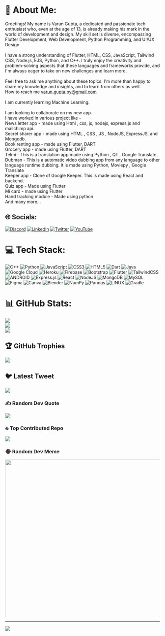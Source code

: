 # 💫 About Me:
Greetings! My name is Varun Gupta, a dedicated and passionate tech enthusiast who, even at the age of 13, is already making his mark in the world of development and design. My skill set is diverse, encompassing Flutter Development, Web Development, Python Programming, and UI/UX Design.<br><br>I have a strong understanding of Flutter, HTML, CSS, JavaScript, Tailwind CSS, Node.js, EJS, Python, and C++. I truly enjoy the creativity and problem-solving aspects that these languages and frameworks provide, and I'm always eager to take on new challenges and learn more.<br><br>Feel free to ask me anything about these topics. I'm more than happy to share my knowledge and insights, and to learn from others as well.<br>How to reach me varun.gupta.py@gmail.com<br><br>I am currently learning Machine Learning.<br><br>I am looking to collaborate on my new app.<br> I have worked in various project like -<br> News letter app - made using Html , css, js, nodejs, express js and mailchimp api.<br> Secret sharer app - made using HTML , CSS , JS , NodeJS, ExpressJS, and Mongodb.<br> Book renting app - made using Flutter, DART<br> Grocery app - made using Flutter, DART<br> Telmi - This is a translation app made using Python , QT , Google Translate.<br> Dubman - This is a automatic video dubbing app from any language to other language runtime dubbing. It is made using Python, Moviepy , Google Translate <br> Keeper app - Clone of Google Keeper. This is made using React and backend.<br> Quiz app - Made using Flutter<br> Mi card - made using Flutter<br> Hand tracking module - Made using python<br> And many more...


## 🌐 Socials:
[![Discord](https://img.shields.io/badge/Discord-%237289DA.svg?logo=discord&logoColor=white)](https://discord.gg/VarunPy) [![LinkedIn](https://img.shields.io/badge/LinkedIn-%230077B5.svg?logo=linkedin&logoColor=white)](https://linkedin.com/in/https://www.linkedin.com/in/varun-gupta-42b120263/) [![Twitter](https://img.shields.io/badge/Twitter-%231DA1F2.svg?logo=Twitter&logoColor=white)](https://twitter.com/VarunGuptaPy) [![YouTube](https://img.shields.io/badge/YouTube-%23FF0000.svg?logo=YouTube&logoColor=white)](https://youtube.com/@varunguptapy7176) 

# 💻 Tech Stack:
![C++](https://img.shields.io/badge/c++-%2300599C.svg?style=for-the-badge&logo=c%2B%2B&logoColor=white) ![Python](https://img.shields.io/badge/python-3670A0?style=for-the-badge&logo=python&logoColor=ffdd54) ![JavaScript](https://img.shields.io/badge/javascript-%23323330.svg?style=for-the-badge&logo=javascript&logoColor=%23F7DF1E) ![CSS3](https://img.shields.io/badge/css3-%231572B6.svg?style=for-the-badge&logo=css3&logoColor=white) ![HTML5](https://img.shields.io/badge/html5-%23E34F26.svg?style=for-the-badge&logo=html5&logoColor=white) ![Dart](https://img.shields.io/badge/dart-%230175C2.svg?style=for-the-badge&logo=dart&logoColor=white) ![Java](https://img.shields.io/badge/java-%23ED8B00.svg?style=for-the-badge&logo=java&logoColor=white) ![Google Cloud](https://img.shields.io/badge/Google%20Cloud-%234285F4.svg?style=for-the-badge&logo=google-cloud&logoColor=white) ![Heroku](https://img.shields.io/badge/heroku-%23430098.svg?style=for-the-badge&logo=heroku&logoColor=white) ![Firebase](https://img.shields.io/badge/firebase-%23039BE5.svg?style=for-the-badge&logo=firebase) ![Bootstrap](https://img.shields.io/badge/bootstrap-%23563D7C.svg?style=for-the-badge&logo=bootstrap&logoColor=white) ![Flutter](https://img.shields.io/badge/Flutter-%2302569B.svg?style=for-the-badge&logo=Flutter&logoColor=white) ![TailwindCSS](https://img.shields.io/badge/tailwindcss-%2338B2AC.svg?style=for-the-badge&logo=tailwind-css&logoColor=white) ![ANDROID](https://img.shields.io/badge/android-%2320232a.svg?style=for-the-badge&logo=android&logoColor=%a4c639) ![Express.js](https://img.shields.io/badge/express.js-%23404d59.svg?style=for-the-badge&logo=express&logoColor=%2361DAFB) ![React](https://img.shields.io/badge/react-%2320232a.svg?style=for-the-badge&logo=react&logoColor=%2361DAFB) ![NodeJS](https://img.shields.io/badge/node.js-6DA55F?style=for-the-badge&logo=node.js&logoColor=white) ![MongoDB](https://img.shields.io/badge/MongoDB-%234ea94b.svg?style=for-the-badge&logo=mongodb&logoColor=white) ![MySQL](https://img.shields.io/badge/mysql-%2300f.svg?style=for-the-badge&logo=mysql&logoColor=white) 	![Figma](https://img.shields.io/badge/figma-%23F24E1E.svg?style=for-the-badge&logo=figma&logoColor=white) ![Canva](https://img.shields.io/badge/Canva-%2300C4CC.svg?style=for-the-badge&logo=Canva&logoColor=white) ![Blender](https://img.shields.io/badge/blender-%23F5792A.svg?style=for-the-badge&logo=blender&logoColor=white) ![NumPy](https://img.shields.io/badge/numpy-%23013243.svg?style=for-the-badge&logo=numpy&logoColor=white) ![Pandas](https://img.shields.io/badge/pandas-%23150458.svg?style=for-the-badge&logo=pandas&logoColor=white) ![LINUX](https://img.shields.io/badge/Linux-FCC624?style=for-the-badge&logo=linux&logoColor=black) ![Gradle](https://img.shields.io/badge/Gradle-02303A.svg?style=for-the-badge&logo=Gradle&logoColor=white)
# 📊 GitHub Stats:
![](https://github-readme-stats.vercel.app/api?username=VarunGuptaPy&theme=tokyonight&hide_border=false&include_all_commits=true&count_private=true)<br/>
![](https://github-readme-streak-stats.herokuapp.com/?user=VarunGuptaPy&theme=tokyonight&hide_border=false)<br/>
![](https://github-readme-stats.vercel.app/api/top-langs/?username=VarunGuptaPy&theme=tokyonight&hide_border=false&include_all_commits=true&count_private=true&layout=compact)

## 🏆 GitHub Trophies
![](https://github-profile-trophy.vercel.app/?username=VarunGuptaPy&theme=radical&no-frame=false&no-bg=true&margin-w=4)

## 🐦 Latest Tweet
[![](https://gtce.itsvg.in/api?username=VarunGuptaPy)](https://github.com/VishwaGauravIn/github-twitter-card-embed)

### ✍️ Random Dev Quote
![](https://quotes-github-readme.vercel.app/api?type=horizontal&theme=radical)

### 🔝 Top Contributed Repo
![](https://github-contributor-stats.vercel.app/api?username=VarunGuptaPy&limit=5&theme=dark&combine_all_yearly_contributions=true)

### 😂 Random Dev Meme
<img src="[https://rm.up.railway.app/](https://myrandom-meme-generator.glitch.me/)" width="512px"/>

---
[![](https://visitcount.itsvg.in/api?id=VarunGuptaPy&icon=0&color=0)](https://visitcount.itsvg.in)

<!-- Proudly created with GPRM ( https://gprm.itsvg.in ) -->
